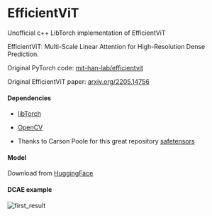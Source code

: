 # EfficientViT
Unofficial c++ LibTorch implementation of EfficientViT

EfficientViT: Multi-Scale Linear Attention for High-Resolution Dense Prediction.

Original PyTorch code: [mit-han-lab/efficientvit](https://github.com/mit-han-lab/efficientvit)

Original EfficientViT paper: [arxiv.org/2205.14756](https://arxiv.org/abs/2205.14756)

#### Dependencies 
- [libTorch](https://pytorch.org)

- [OpenCV](https://opencv.org/releases/) 

- Thanks to Carson Poole for this great repository [safetensors](https://github.com/carsonpo/safetensors.cpp)

#### Model
Download from [HuggingFace](https://huggingface.co/mit-han-lab/dc-ae-f32c32-in-1.0)

#### DCAE example
![first_result](https://github.com/user-attachments/assets/3b04ff51-e071-418c-acfc-0c2f503c2138)






